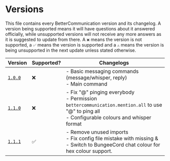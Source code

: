 # Versions
This file contains every BetterCommunication version and its changelog. A version being supported means it will have questions about it answered officially, while unsupported versions will not receive any more answers as it is suggested to update from there. A `❌` means the version is not supported, a `✅` means the version is supported and a `⚠️` means the version is being unsupported in the next update unless stated otherwise.

| Version                                                                                                      | Supported? | Changelogs                                                                                                                                        |
|--------------------------------------------------------------------------------------------------------------|------------|---------------------------------------------------------------------------------------------------------------------------------------------------|
| [`1.0.0`](https://github.com/Severnarch/BetterCommunication/commit/6539947b9b6e023bb94ae8d80156d7b8bdfe758d) | ❌          | - Basic messaging commands (message/whisper, reply)<br>- Main command                                                                             |
| [`1.1.0`](https://github.com/Severnarch/BetterCommunication/commit/f433b2b2f6027e58ac417acda8f8bcb1f0bfc2ef) | ❌          | - Fix "@" pinging everybody<br>- Permission `bettercommunication.mention.all` to use "@" to ping all<br>- Configurable colours and whisper format |
| [`1.1.1`](https://github.com/Severnarch/BetterCommunication/commit/da0d08c039b644e82def936f960bea3baac31a4e) | ✅          | - Remove unused imports<br>- Fix config file mistake with missing &<br>- Switch to BungeeCord chat colour for hex colour support.                 |
